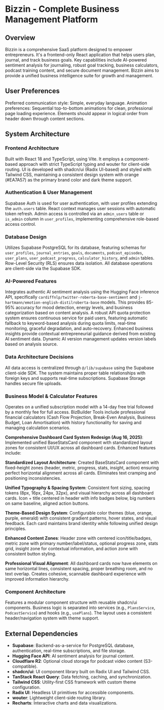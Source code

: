 # Bizzin - Complete Business Management Platform

## Overview
Bizzin is a comprehensive SaaS platform designed to empower entrepreneurs. It's a frontend-only React application that helps users plan, journal, and track business goals. Key capabilities include AI-powered sentiment analysis for journaling, robust goal tracking, business calculators, podcast training content, and secure document management. Bizzin aims to provide a unified business intelligence suite for growth and management.

## User Preferences
Preferred communication style: Simple, everyday language.
Animation preferences: Sequential top-to-bottom animations for clean, professional page loading experience. Elements should appear in logical order from header down through content sections.

## System Architecture

### Frontend Architecture
Built with React 18 and TypeScript, using Vite. It employs a component-based approach with strict TypeScript typing and wouter for client-side routing. UI is developed with shadcn/ui (Radix UI-based) and styled with Tailwind CSS, maintaining a consistent design system with orange (#EA7A57) as the primary brand color and dark theme support.

### Authentication & User Management
Supabase Auth is used for user authentication, with user profiles extending the `auth.users` table. React context manages user sessions with automatic token refresh. Admin access is controlled via an `admin_users` table or `is_admin` column in `user_profiles`, implementing comprehensive role-based access control.

### Database Design
Utilizes Supabase PostgreSQL for its database, featuring schemas for `user_profiles`, `journal_entries`, `goals`, `documents`, `podcast_episodes`, `user_plans`, `user_podcast_progress`, `calculator_history`, and `admin` tables. Row-Level Security (RLS) ensures data isolation. All database operations are client-side via the Supabase SDK.

### AI-Powered Features
Integrates authentic AI sentiment analysis using the Hugging Face inference API, specifically `cardiffnlp/twitter-roberta-base-sentiment` and `j-hartmann/emotion-english-distilroberta-base` models. This provides 85-95% accuracy for mood detection, energy levels, and business categorization based on content analysis. A robust API quota protection system ensures continuous service for paid users, featuring automatic fallback to keyword-based analysis during quota limits, real-time monitoring, graceful degradation, and auto-recovery. Enhanced business insights provide contextual entrepreneurial guidance derived from existing AI sentiment data. Dynamic AI version management updates version labels based on analysis source.

### Data Architecture Decisions
All data access is centralized through `@/lib/supabase` using the Supabase client-side SDK. The system maintains proper table relationships with foreign keys and supports real-time subscriptions. Supabase Storage handles secure file uploads.

### Business Model & Calculator Features
Operates on a unified subscription model with a 14-day free trial followed by a monthly fee for full access. BizBuilder Tools include professional financial calculators (Cash Flow Projection, Break-Even Analysis, Business Budget, Loan Amortisation) with history functionality for saving and managing calculation scenarios.

**Comprehensive Dashboard Card System Redesign (Aug 16, 2025)**: Implemented unified BaseStatsCard component with standardized layout zones for consistent UI/UX across all dashboard cards. Enhanced features include:

**Standardized Layout Architecture**: Created BaseStatsCard component with fixed-height zones (header, metric, progress, stats, insight, action) ensuring perfect horizontal alignment across all cards. Eliminates text cramping and positioning inconsistencies.

**Unified Typography & Spacing System**: Consistent font sizing, spacing tokens (8px, 16px, 24px, 32px), and visual hierarchy across all dashboard cards. Icon + title centered in header with info badges below, big numbers on same baseline, aligned action buttons.

**Theme-Based Design System**: Configurable color themes (blue, orange, purple, emerald) with consistent gradient patterns, hover states, and visual feedback. Each card maintains brand identity while following unified design principles.

**Enhanced Content Zones**: Header zone with centered icon/title/badges, metric zone with primary number/label/status, optional progress zone, stats grid, insight zone for contextual information, and action zone with consistent button styling.

**Professional Visual Alignment**: All dashboard cards now have elements on same horizontal lines, consistent spacing, proper breathing room, and no text overlap. Creates cohesive, scannable dashboard experience with improved information hierarchy.

### Component Architecture
Features a modular component structure with reusable shadcn/ui components. Business logic is separated into services (e.g., `PlansService`, `PodcastService`) and hooks (e.g., `usePlans`). The layout uses a consistent header/navigation system with theme support.

## External Dependencies

-   **Supabase**: Backend-as-a-service for PostgreSQL database, authentication, real-time subscriptions, and file storage.
-   **Hugging Face API**: AI sentiment analysis for journal content.
-   **Cloudflare R2**: Optional cloud storage for podcast video content (S3-compatible).
-   **shadcn/ui**: UI component library built on Radix UI and Tailwind CSS.
-   **TanStack React Query**: Data fetching, caching, and synchronization.
-   **Tailwind CSS**: Utility-first CSS framework with custom theme configuration.
-   **Radix UI**: Headless UI primitives for accessible components.
-   **wouter**: Lightweight client-side routing library.
-   **Recharts**: Interactive charts and data visualizations.